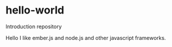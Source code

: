 # hello-world
Introduction repository


Hello I like ember.js and node.js and other javascript frameworks.
